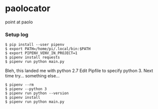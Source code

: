 # paolocator
point at paolo

### Setup log

```
$ pip install --user pipenv
$ export PATH=/home/pi/.local/bin:$PATH
$ export PIPENV_VENV_IN_PROJECT=1
$ pipenv install requests
$ pipenv run python main.py
```

Bleh, this landed me with python 2.7
Edit Pipfile to specify python 3. Next time try... something else...
```
$ pipenv --rm
$ pipenv --python 3
$ pipenv run python --version
$ pipenv install
$ pipenv run python main.py
```
